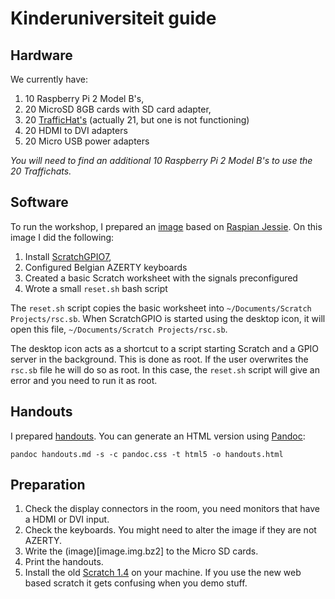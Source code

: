 # Kinderuniversiteit guide

## Hardware

We currently have:

1. 10 Raspberry Pi 2 Model B's,
2. 20 MicroSD 8GB cards with SD card adapter,
3. 20 [TrafficHat's](https://ryanteck.uk/hats/1-traffichat-0635648607122.html) (actually 21, but one is not functioning)
4. 20 HDMI to DVI adapters
5. 20 Micro USB power adapters

*You will need to find an additional 10 Raspberry Pi 2 Model B's to use the 20 Traffichats.*

## Software

To run the workshop, I prepared an [image](image.img.bz2) based on [Raspian Jessie](https://www.raspberrypi.org/downloads/raspbian/).  On this image I did the following:

1. Install [ScratchGPIO7](http://simplesi.net/scratchgpio/scratch-raspberrypi-gpio/),
2. Configured Belgian AZERTY keyboards
3. Created a basic Scratch worksheet with the signals preconfigured
4. Wrote a small `reset.sh` bash script

The `reset.sh` script copies the basic worksheet into `~/Documents/Scratch
Projects/rsc.sb`.  When ScratchGPIO is started using the desktop icon, it will
open this file, `~/Documents/Scratch Projects/rsc.sb`.

The desktop icon acts as a shortcut to a script starting Scratch and a GPIO server in the background.  This is done as root.  If the user overwrites the `rsc.sb` file he will do so as root.  In this case, the `reset.sh` script will give an error and you need to run it as root.

## Handouts

I prepared [handouts](handouts.md).  You can generate an HTML version using [Pandoc](http://pandoc.org/): 

```
pandoc handouts.md -s -c pandoc.css -t html5 -o handouts.html
```

## Preparation

1. Check the display connectors in the room, you need monitors that have a HDMI or DVI input.
2. Check the keyboards.  You might need to alter the image if they are not AZERTY.
3. Write the (image)[image.img.bz2] to the Micro SD cards.
4. Print the handouts.
5. Install the old [Scratch 1.4](https://scratch.mit.edu/scratch_1.4/) on your machine.  If you use the new web based scratch it gets confusing when you demo stuff.

